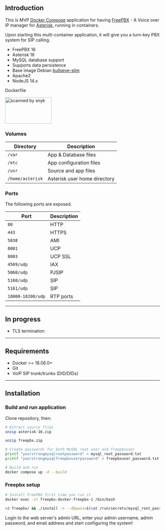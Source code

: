 ## Introduction

This is MVP [Docker Compose](https://docs.docker.com/compose/) application for having [FreePBX](https://www.freepbx.org) - A Voice over IP manager for [Asterisk](https://www.asterisk.org), running in containers.

Upon starting this multi-container application, it will give you a turn-key PBX system for SIP calling.

* FreePBX 16
* Asterisk 16
* MySQL database support
* Supports data persistence
* Base image Debian [bullseye-slim](https://hub.docker.com/_/debian/)
* Apache2
* NodeJS 14.x

Dockerfile 

<img src="https://dl.dropboxusercontent.com/s/is8aj5ld2ywfw6i/scanned-by-snyk.png" alt="scanned by snyk" width="151" height="86"></img>

### Volumes
| Directory           | Description                     |
| ----------------   | --------------------             |
| `/var`             | App & Database files             |
| `/etc`             | App configuration files          |
| `/usr`             | Source and app files             |
| `/home/asterisk`   | Asterisk user home directory     |

### Ports
The following ports are exposed.

| Port              | Description |
| ----------------- | ----------- |
| `80`              | HTTP        |
| `443`             | HTTPS       |
| `5038`            | AMI         |
| `8001`            | UCP         |
| `8003`            | UCP SSL     |
| `4569/udp`        | IAX         |
| `5060/udp`        | PJSIP       |
| `5160/udp`        | SIP         |
| `5161/udp`        | SIP         |
| `18000-18200/udp` | RTP ports   |


---

## In progress
* TLS termination

---

## Requirements
- Docker >= 18.06.0+
- Git
- VoIP SIP trunk/trunks (DID/DIDs)

---

## Installation

### Build and run application
Clone repository, then:

```bash
# Extract source files
unzip asterisk-16.zip 

unzip freepbx.zip

# Create passwords for both MySQL root user and freepbxuser
printf "yourstrongmysqlrootpassword" > mysql_root_password.txt
printf "yourstrongmysqlfreepbxuserpassword" > freepbxuser_password.txt

# Build and run
docker compose up -d --build
```

### Freepbx setup
```bash
# Install FreePBX first time you run it
docker exec -it freepbx-docker-freepbx-1 /bin/bash

cd freepbx/ && ./install -n --dbpass=$(cat /run/secrets/mysql_root_password) --dbhost=db
```

Login to the web server's admin URL, enter your admin username, admin password, and email address and start configuring the system!